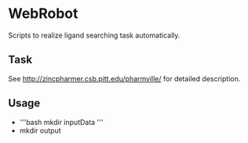 # WebRobot
Scripts to realize ligand searching task automatically.

## Task
See http://zincpharmer.csb.pitt.edu/pharmville/ for detailed description.

## Usage
* '''bash
mkdir inputData
'''
* mkdir output
